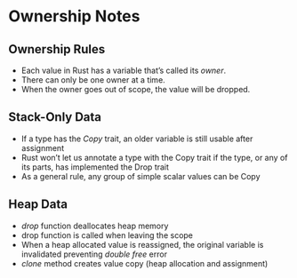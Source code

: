 # Ownership Notes

## Ownership Rules

* Each value in Rust has a variable that’s called its *owner*.
* There can only be one owner at a time.
* When the owner goes out of scope, the value will be dropped.

## Stack-Only Data

* If a type has the *Copy* trait, an older variable is still usable after assignment
* Rust won’t let us annotate a type with the Copy trait if the type, or any of its parts, has implemented the Drop trait
* As a general rule, any group of simple scalar values can be Copy

## Heap Data

* *drop* function deallocates heap memory
* drop function is called when leaving the scope
* When a heap allocated value is reassigned, the original variable is invalidated preventing *double free* error
* *clone* method creates value copy (heap allocation and assignment)
